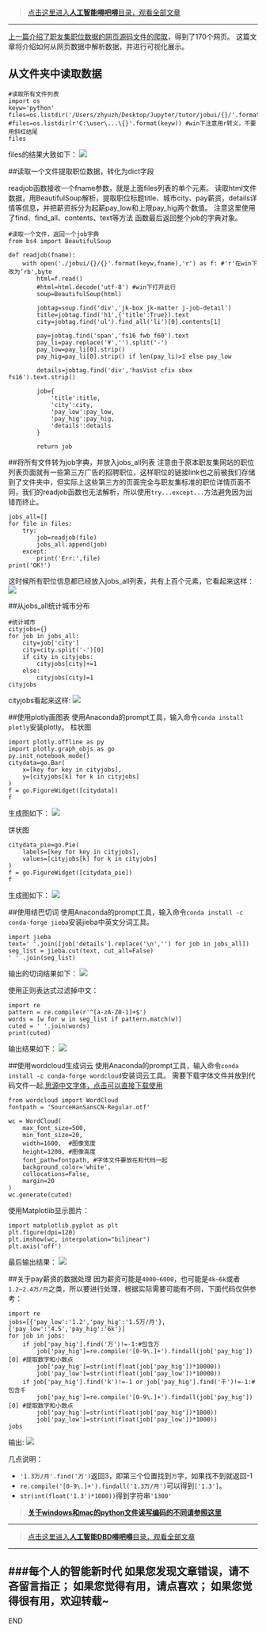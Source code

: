 >[点击这里进入**人工智能嘚吧嘚**目录，观看全部文章](https://www.jianshu.com/p/ff37dbc75edb)
---

[上一篇介绍了职友集职位数据的网页源码文件的爬取](https://www.jianshu.com/p/465eccb9d2f9)，得到了170个网页。
这篇文章将介绍如何从网页数据中解析数据，并进行可视化展示。

## 从文件夹中读取数据
```
#读取所有文件列表
import os
keyw='python'
files=os.listdir('/Users/zhyuzh/Desktop/Jupyter/tutor/jobui/{}/'.format(keyw))
#files=os.listdir(r'C:\user\...\{}'.format(keyw)) #win下注意用r转义，不要用斜杠结尾
files
```
files的结果大致如下：
![](imgs/4324074-3ab6e03a57d64391.png?imageMogr2/auto-orient/strip%7CimageView2/2/w/1240)

##读取一个文件提取职位数据，转化为dict字段

readjob函数接收一个fname参数，就是上面files列表的单个元素。
读取html文件数据，用BeautifulSoup解析，提取职位标题title、城市city、pay薪资，details详情等信息，并把薪资拆分为起薪pay_low和上限pay_hig两个数值。
注意这里使用了find、find_all、contents、text等方法
函数最后返回整个job的字典对象。
```
#读取一个文件，返回一个job字典
from bs4 import BeautifulSoup

def readjob(fname):
    with open('./jobui/{}/{}'.format(keyw,fname),'r') as f: #'r'在win下改为‘rb',byte
        html=f.read()
        #html=html.decode('utf-8') #win下打开此行
        soup=BeautifulSoup(html)       

        jobtag=soup.find('div','jk-box jk-matter j-job-detail')
        title=jobtag.find('h1',{'title':True}).text
        city=jobtag.find('ul').find_all('li')[0].contents[1]      
               
        pay=jobtag.find('span','fs16 fwb f60').text        
        pay_li=pay.replace('¥','').split('-')
        pay_low=pay_li[0].strip()
        pay_hig=pay_li[0].strip() if len(pay_li)>1 else pay_low
        
        details=jobtag.find('div','hasVist cfix sbox fs16').text.strip()
        
        job={
            'title':title,
            'city':city,
            'pay_low':pay_low,
            'pay_hig':pay_hig,
            'details':details
        }
        
        return job
```

##将所有文件转为job字典，并放入jobs_all列表
注意由于原本职友集网站的职位列表页面就有一些第三方广告的招聘职位，这样职位的链接link也之前被我们存储到了文件夹中，但实际上这些第三方的页面完全与职友集标准的职位详情页面不同，我们的readjob函数也无法解析，所以使用`try...except...`方法避免因为出错而终止。
```
jobs_all=[]
for file in files:
    try:
        job=readjob(file)
        jobs_all.append(job)
    except:
        print('Err:',file)
print('OK!')
```
这时候所有职位信息都已经放入jobs_all列表，共有上百个元素，它看起来这样：
![](imgs/4324074-d9cddbaeb199cb8b.png?imageMogr2/auto-orient/strip%7CimageView2/2/w/1240)

##从jobs_all统计城市分布

```
#统计城市
cityjobs={}
for job in jobs_all:
    city=job['city']
    city=city.split('-')[0]
    if city in cityjobs:
        cityjobs[city]+=1
    else:
        cityjobs[city]=1
cityjobs
```
cityjobs看起来这样:
![](imgs/4324074-781108e2e2e36e7d.png?imageMogr2/auto-orient/strip%7CimageView2/2/w/1240)

##使用plotly画图表
使用Anaconda的prompt工具，输入命令`conda install plotly`安装plotly。
柱状图
```
import plotly.offline as py
import plotly.graph_objs as go
py.init_notebook_mode()
citydata=go.Bar(
    x=[key for key in cityjobs],
    y=[cityjobs[k] for k in cityjobs]
)
f = go.FigureWidget([citydata])
f
```
生成图如下：
![](imgs/4324074-ff68b37a3cfa63ab.png?imageMogr2/auto-orient/strip%7CimageView2/2/w/1240)

饼状图
```
citydata_pie=go.Pie(
    labels=[key for key in cityjobs],
    values=[cityjobs[k] for k in cityjobs]
)
f = go.FigureWidget([citydata_pie])
f
```
生成图如下：
![](imgs/4324074-7298d00f05f357f3.png?imageMogr2/auto-orient/strip%7CimageView2/2/w/1240)

##使用结巴切词
使用Anaconda的prompt工具，输入命令`conda install -c conda-forge jieba`安装jieba中英文分词工具。

```
import jieba
text=' '.join([job['details'].replace('\n','') for job in jobs_all])
seg_list = jieba.cut(text, cut_all=False)
' ' .join(seg_list)
```
输出的切词结果如下：
![](imgs/4324074-d8fd13e386415605.png?imageMogr2/auto-orient/strip%7CimageView2/2/w/1240)

使用正则表达式过滤掉中文：
```
import re
pattern = re.compile(r'^[a-zA-Z0-1]+$')
words = [w for w in seg_list if pattern.match(w)]
cuted = ' '.join(words)
print(cuted)
```
输出结果如下：
![](imgs/4324074-82ff601ec95cd11d.png?imageMogr2/auto-orient/strip%7CimageView2/2/w/1240)

##使用wordcloud生成词云
使用Anaconda的prompt工具，输入命令`conda install -c conda-forge wordcloud`安装词云工具。
需要下载字体文件并放到代码文件一起,[思源中文字体，点击可以直接下载使用](https://pan.baidu.com/s/19VEuo7lfurJhPYIOS-uZRw)

```
from wordcloud import WordCloud
fontpath = 'SourceHanSansCN-Regular.otf'

wc = WordCloud(
    max_font_size=500,
    min_font_size=20,
    width=1600,  #图像宽度
    height=1200, #图像高度
    font_path=fontpath, #字体文件要放在和代码一起
    background_color='white',
    collocations=False,
    margin=20
)
wc.generate(cuted)
```
使用Matplotlib显示图片：
```
import matplotlib.pyplot as plt
plt.figure(dpi=120)
plt.imshow(wc, interpolation="bilinear")
plt.axis('off')
```
最后输出结果：
![](imgs/4324074-737acf4a373d5cf0.png?imageMogr2/auto-orient/strip%7CimageView2/2/w/1240)

##关于pay薪资的数据处理
因为薪资可能是`4000~6000`，也可能是`4k~6k`或者`1.2~2.4万/月`之类，所以要进行处理，根据实际需要可能有不同，下面代码仅供参考：
```
import re
jobs=[{'pay_low':'1.2','pay_hig':'1.5万/月'},{'pay_low':'4.5','pay_hig':'6k'}]
for job in jobs:
    if job['pay_hig'].find('万')!=-1:#包含万
        job['pay_hig']=re.compile('[0-9\.]+').findall(job['pay_hig'])[0] #提取数字和小数点
        job['pay_hig']=str(int(float(job['pay_hig'])*10000))
        job['pay_low']=str(int(float(job['pay_low'])*10000))
    if job['pay_hig'].find('k')!=-1 or job['pay_hig'].find('千')!=-1:#包含千
        job['pay_hig']=re.compile('[0-9\.]+').findall(job['pay_hig'])[0] #提取数字和小数点
        job['pay_hig']=str(int(float(job['pay_hig'])*1000))
        job['pay_low']=str(int(float(job['pay_low'])*1000))   
jobs
```
输出:
![](imgs/4324074-376b0020e2e31be1.png?imageMogr2/auto-orient/strip%7CimageView2/2/w/1240)

几点说明：
- `'1.3万/月'.find('万')`返回3，即第三个位置找到`万`字，如果找不到就返回-1
- `re.compile('[0-9\.]+').findall('1.3万/月')`可以得到`['1.3']`。
- `str(int(float('1.3')*1000))`得到字符串`'1300'`

>[**关于windows和mac的python文件读写编码的不同请参照这里**](https://www.jianshu.com/p/e3926fc1352c)



---
>[点击这里进入**人工智能DBD嘚吧嘚**目录，观看全部文章](https://www.jianshu.com/p/ff37dbc75edb)
---
###每个人的智能新时代
如果您发现文章错误，请不吝留言指正；
如果您觉得有用，请点喜欢；
如果您觉得很有用，欢迎转载~
---
END